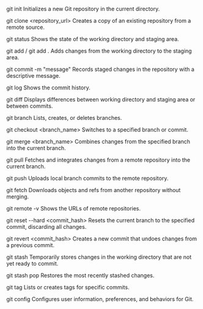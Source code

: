 git init
Initializes a new Git repository in the current directory.

git clone <repository_url>
Creates a copy of an existing repository from a remote source.

git status
Shows the state of the working directory and staging area.

git add <file> / git add .
Adds changes from the working directory to the staging area.

git commit -m "message"
Records staged changes in the repository with a descriptive message.

git log
Shows the commit history.

git diff
Displays differences between working directory and staging area or between commits.

git branch
Lists, creates, or deletes branches.

git checkout <branch_name>
Switches to a specified branch or commit.

git merge <branch_name>
Combines changes from the specified branch into the current branch.

git pull
Fetches and integrates changes from a remote repository into the current branch.

git push
Uploads local branch commits to the remote repository.

git fetch
Downloads objects and refs from another repository without merging.

git remote -v
Shows the URLs of remote repositories.

git reset --hard <commit_hash>
Resets the current branch to the specified commit, discarding all changes.

git revert <commit_hash>
Creates a new commit that undoes changes from a previous commit.

git stash
Temporarily stores changes in the working directory that are not yet ready to commit.

git stash pop
Restores the most recently stashed changes.

git tag
Lists or creates tags for specific commits.

git config
Configures user information, preferences, and behaviors for Git.